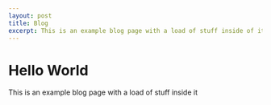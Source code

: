 ```yaml
---
layout: post
title: Blog
excerpt: This is an example blog page with a load of stuff inside of it
---
```

<!-- Content
    ================================================== -->
    
# Hello World
This is an example blog page with a load of stuff inside it